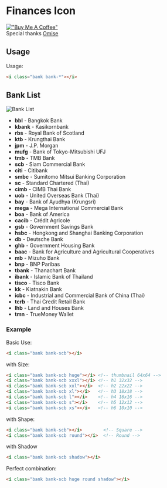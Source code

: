 # Finances Icon
[!["Buy Me A Coffee"](https://www.buymeacoffee.com/assets/img/custom_images/orange_img.png)](https://www.buymeacoffee.com/aomdev)<br/>
Special thanks <a href="https://github.com/omise/banks-logo">Omise</a>

## Usage
Usage:
```html
<i class="bank bank-*"></i>
```

## Bank List
![Bank List](https://i.imgur.com/IYWoNFu.png)
- **bbl** - Bangkok Bank
- **kbank** - Kasikornbank
- **rbs** - Royal Bank of Scotland
- **ktb** - Krungthai Bank
- **jpm** - J.P. Morgan
- **mufg** - Bank of Tokyo-Mitsubishi UFJ
- **tmb** - TMB Bank
- **scb** - Siam Commercial Bank
- **citi** - Citibank
- **smbc** - Sumitomo Mitsui Banking Corporation
- **sc** - Standard Chartered (Thai)
- **cimb** - CIMB Thai Bank
- **uob** - United Overseas Bank (Thai)
- **bay** - Bank of Ayudhya (Krungsri)
- **mega** - Mega International Commercial Bank
- **boa** - Bank of America
- **cacib** - Crédit Agricole
- **gsb** - Government Savings Bank
- **hsbc** - Hongkong and Shanghai Banking Corporation
- **db** - Deutsche Bank
- **ghb** - Government Housing Bank
- **baac** - Bank for Agriculture and Agricultural Cooperatives
- **mb** - Mizuho Bank
- **bnp** - BNP Paribas
- **tbank** - Thanachart Bank
- **ibank** - Islamic Bank of Thailand
- **tisco** - Tisco Bank
- **kk** - Kiatnakin Bank
- **icbc** - Industrial and Commercial Bank of China (Thai)
- **tcrb** - Thai Credit Retail Bank
- **lhb** - Land and Houses Bank
- **tmn** - TrueMoney Wallet

### Example
Basic Use:
```html
<i class="bank bank-scb"></i>
```
with Size:
```html
<i class="bank bank-scb huge"></i> <!-- thumbnail 64x64 -->
<i class="bank bank-scb xxxl"></i> <!-- h1 32x32 -->
<i class="bank bank-scb xxl"></i>  <!-- h2 22x22 -->
<i class="bank bank-scb xl"></i>   <!-- h3 18x18 -->
<i class="bank bank-scb l"></i>    <!-- h4 16x16 -->
<i class="bank bank-scb s"></i>    <!-- h5 12x12 -->
<i class="bank bank-scb xs"></i>   <!-- h6 10x10 -->
```
with Shape:
```html
<i class="bank bank-scb"></i>        <!-- Square -->
<i class="bank bank-scb round"></i>  <!-- Round -->
```
with Shadow
```html
<i class="bank bank-scb shadow"></i>
```
Perfect combination:
```html
<i class="bank bank-scb huge round shadow"></i>
```
